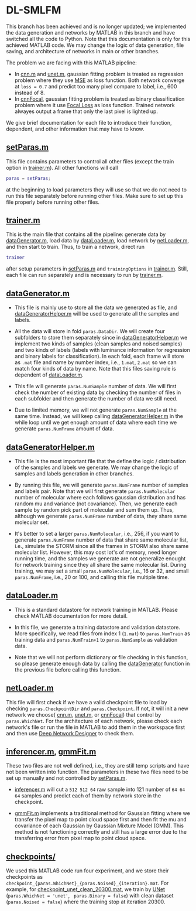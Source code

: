 # DL-SMLFM

This branch has been achieved and is no longer updated; we implemented the data generation and networks by MATLAB in this branch and have switched all the code to Python. Note that this documentation is only for this achieved MATLAB code. We may change the logic of data generation, file saving, and architecture of networks in main or other branches. 

The problem we are facing with this MATLAB pipeline:

- In [cnn.m](https://github.com/tianrui-qi/DL-SMLFM/blob/matlab-achieve/cnn.m) and [unet.m](https://github.com/tianrui-qi/DL-SMLFM/blob/matlab-achieve/unet.m), gaussian fitting problem is treated as regression problem where they use [MSE](https://en.wikipedia.org/wiki/Mean_squared_error) as loss function. Both network converge at `loss = 0.7` and predict too many pixel compare to label, i.e., 600 instead of 8.
- In [cnnFocal](https://github.com/tianrui-qi/DL-SMLFM/blob/matlab-achieve/cnnFocal.m), gaussian fitting problem is treated as binary classification problem where it use [Focal Loss]([https://en.wikipedia.org/wiki/Mean_squared_error](https://arxiv.org/abs/1708.02002)) as loss function. Trained network alwayes output a frame that only the last pixel is lighted up.

We give brief documentation for each file to introduce their function, dependent, and other information that may have to know.

## [setParas.m](https://github.com/tianrui-qi/DL-SMLFM/blob/matlab-achieve/setParas.m) 

This file contains parameters to control all other files (except the train option in [trainer.m](https://github.com/tianrui-qi/DL-SMLFM/blob/matlab-achieve/trainer.m)). All other functions will call 
```matlab
paras = setParas;
``` 
at the beginning to load parameters they will use so that we do not need to run this file separately before running other files. Make sure to set up this file properly before running other files.

## [trainer.m](https://github.com/tianrui-qi/DL-SMLFM/blob/matlab-achieve/trainer.m)

This is the main file that contains all the pipeline: generate data by [dataGenerator.m](https://github.com/tianrui-qi/DL-SMLFM/blob/matlab-achieve/dataGenerator.m), load data by [dataLoader.m](https://github.com/tianrui-qi/DL-SMLFM/blob/matlab-achieve/dataLoader.m), load network by [netLoader.m](https://github.com/tianrui-qi/DL-SMLFM/blob/matlab-achieve/netLoader.m), and then start to train. Thus, to train a network, direct run 
```matlab
trainer
```
after setup parameters in [setParas.m](https://github.com/tianrui-qi/DL-SMLFM/blob/matlab-achieve/setParas.m) and `trainingOptions` in [trainer.m](https://github.com/tianrui-qi/DL-SMLFM/blob/matlab-achieve/trainer.m). Still, each file can run separately and is necessary to run by [trainer.m](https://github.com/tianrui-qi/DL-SMLFM/blob/matlab-achieve/trainer.m).

## [dataGenerator.m](https://github.com/tianrui-qi/DL-SMLFM/blob/matlab-achieve/dataGenerator.m)

- This file is mainly use to store all the data we generated as file, and [dataGeneratorHelper.m](https://github.com/tianrui-qi/DL-SMLFM/blob/matlab-achieve/dataGeneratorHelper.m) will be used to generate all the samples and labels.

- All the data will store in fold `paras.DataDir`. We will create four subfolders to store them separately since in [dataGeneratorHelper.m](https://github.com/tianrui-qi/DL-SMLFM/blob/matlab-achieve/dataGeneratorHelper.m) we implement two kinds of samples (clean samples and noised samples) and two kinds of labels (labels with luminance information for regression and binary labels for classification). In each fold, each frame will store as `.mat` file and name by number index, i.e., `1.mat`, `2.mat` so we can match four kinds of data by name. Note that this files saving rule is dependent of [dataLoader.m](https://github.com/tianrui-qi/DL-SMLFM/blob/matlab-achieve/dataLoader.m).

- This file will generate `paras.NumSample` number of data. We will first check the number of existing data by checking the number of files in each subfolder and then generate the number of data we still need.

- Due to limited memory, we will not generate `paras.NumSample` at the same time. Instead, we will keep calling [dataGeneratorHelper.m](https://github.com/tianrui-qi/DL-SMLFM/blob/matlab-achieve/dataGeneratorHelper.m) in the while loop until we get enough amount of data where each time we generate `paras.NumFrame` amount of data. 

## [dataGeneratorHelper.m](https://github.com/tianrui-qi/DL-SMLFM/blob/matlab-achieve/dataGeneratorHelper.m)

- This file is the most important file that the define the logic / distribution of the samples and labels we generate. We may change the logic of samples and labels generation in other branches. 

- By running this file, we will generate `paras.NumFrame` number of samples and labels pair. Note that we will first generate `paras.NumMolecular` number of molecular where each follows gaussian distribution and has random mu and variance (not covariance). Then, we generate each sample by random pick part of molecular and sum them up. Thus, although we generate `paras.NumFrame` number of data, they share same molecular set. 

- It's better to set a larger `paras.NumMolecular`, i.e., 256, if you want to generate `paras.NumFrame` number of data that share same molecular list, i.e., simulate the STORM since all the frames in STORM also share same molecular list. However, this may cost lot's of memory, need longer running time, and the samples we generate are not generalize enought for network training since they all share the same molecular list. During training, we may set a small `paras.NumMolecular`, i.e., 16 or 32, and small `paras.NumFrame`, i.e., 20 or 100, and calling this file multiple time. 

## [dataLoader.m](https://github.com/tianrui-qi/DL-SMLFM/blob/matlab-achieve/dataLoader.m)

- This is a standard datastore for network training in MATLAB. Please check MATLAB documentation for more detail. 

- In this file, we generate a training datastore and validation datastore. More specifically, we read files from index 1 (`1.mat`) to `paras.NumTrain` as training data and `paras.NumTrain+1` to `paras.NumSample` as validation data. 

- Note that we will not perform dictionary or file checking in this function, so please generate enough data by calling the [dataGenerator](https://github.com/tianrui-qi/DL-SMLFM/blob/matlab-achieve/dataGenerator.m) function in the previous file before calling this function.

## [netLoader.m](https://github.com/tianrui-qi/DL-SMLFM/blob/matlab-achieve/netLoader.m)

This file will first check if we have a valid checkpoint file to load by checking `paras.CheckpointDir` and `paras.Checkpoint`. If not, it will init a new network we choose( [cnn.m](https://github.com/tianrui-qi/DL-SMLFM/blob/matlab-achieve/cnn.m), [unet.m](https://github.com/tianrui-qi/DL-SMLFM/blob/matlab-achieve/unet.m), or [cnnFocal](https://github.com/tianrui-qi/DL-SMLFM/blob/matlab-achieve/cnnFocal.m)) that control by `paras.WhichNet`. For the architecture of each network, please check each network's file or run the file in MATLAB to add them in the workspace first and then use [Deep Network Designer](https://www.mathworks.com/help/deeplearning/gs/get-started-with-deep-network-designer.html) to check them. 

## [inferencer.m](https://github.com/tianrui-qi/DL-SMLFM/blob/matlab-achieve/inferencer.m), [gmmFit.m](https://github.com/tianrui-qi/DL-SMLFM/blob/matlab-achieve/gmmFit.m)

These two files are not well defined, i.e., they are still temp scripts and have not been written into function. The parameters in these two files need to be set up manually and not controlled by [setParas.m](https://github.com/tianrui-qi/DL-SMLFM/blob/matlab-achieve/setParas.m). 

- [inferencer.m](https://github.com/tianrui-qi/DL-SMLFM/blob/matlab-achieve/inferencer.m) will cut a `512 512 64` raw sample into 121 number of `64 64 64` samples and predict each of them by network store in the checkpoint. 

- [gmmFit.m](https://github.com/tianrui-qi/DL-SMLFM/blob/matlab-achieve/gmmFit.m) implements a traditional method for Gaussian fitting where we transfer the pixel map to point cloud space first and then fit the mu and covariance of each Gaussian by Gaussian Mixture Model (GMM). This method is not functioning correctly and still has a large error due to the transferring error from pixel map to point cloud space. 

## [checkpoints/](https://github.com/tianrui-qi/DL-SMLFM/tree/matlab-achieve/checkpoints)

We used this MATLAB code run four experiment, and we store their checkpoints as `checkpoint_{paras.WhichNet}_{paras.Noised}_{iteration}.mat`. For example, for [checkpoint_unet_clean_20300.mat](https://github.com/tianrui-qi/DL-SMLFM/blob/matlab-achieve/checkpoints/checkpoint_unet_clean_20300.mat), we train by [UNet](https://github.com/tianrui-qi/DL-SMLFM/blob/matlab-achieve/unet.m) (`paras.WhichNet = 'unet'`, ` paras.Binary = false`) with clean dataset (`paras.Noised = false`) where the training stop at iteration 20300.
